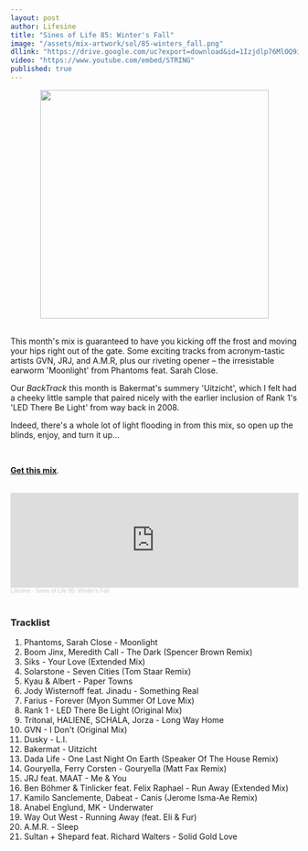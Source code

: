 ```yaml
---
layout: post
author: Lifesine
title: "Sines of Life 85: Winter's Fall"
image: "/assets/mix-artwork/sol/85-winters_fall.png"
dllink: "https://drive.google.com/uc?export=download&id=1Izjdlp76MlOQ9iDaCMh1Zc1o_kdsEm23"
video: "https://www.youtube.com/embed/STRING"
published: true
---
```


<div style="text-align:center"><img src="{{ page.image }}" width="400px" height="auto" /></div>
<br>

This month's mix is guaranteed to have you kicking off the frost and moving your hips right out of the gate. Some exciting tracks from acronym-tastic artists GVN, JRJ, and A.M.R, plus our riveting opener – the irresistable earworm 'Moonlight' from Phantoms feat. Sarah Close.

Our _BackTrack_ this month is Bakermat's summery 'Uitzicht', which I felt had a cheeky little sample that paired nicely with the earlier inclusion of Rank 1's 'LED There Be Light' from way back in 2008. 

Indeed, there's a whole lot of light flooding in from this mix, so open up the blinds, enjoy, and turn it up...
 
<br>

<a href=" {{ page.dllink }} " target="_blank">**Get this mix**</a>.

<br>

<iframe width="100%" height="166" scrolling="no" frameborder="no" allow="autoplay" src="https://w.soundcloud.com/player/?url=https%3A//api.soundcloud.com/tracks/990244642%3Fsecret_token%3Ds-h3SGam9aUU3&color=%2348bac9&auto_play=false&hide_related=false&show_comments=true&show_user=true&show_reposts=false&show_teaser=true"></iframe><div style="font-size: 10px; color: #cccccc;line-break: anywhere;word-break: normal;overflow: hidden;white-space: nowrap;text-overflow: ellipsis; font-family: Interstate,Lucida Grande,Lucida Sans Unicode,Lucida Sans,Garuda,Verdana,Tahoma,sans-serif;font-weight: 100;"><a href="https://soundcloud.com/lifesine" title="Lifesine" target="_blank" style="color: #cccccc; text-decoration: none;">Lifesine</a> · <a href="https://soundcloud.com/lifesine/sines-of-life-85/s-h3SGam9aUU3" title="Sines of Life 85: Winter&#x27;s Fall" target="_blank" style="color: #cccccc; text-decoration: none;">Sines of Life 85: Winter&#x27;s Fall</a></div>

<br>


### Tracklist

01. Phantoms, Sarah Close - Moonlight
02. Boom Jinx, Meredith Call - The Dark (Spencer Brown Remix)
03. Siks - Your Love (Extended Mix)
04. Solarstone - Seven Cities (Tom Staar Remix)
05. Kyau & Albert - Paper Towns
06. Jody Wisternoff feat. Jinadu - Something Real
07. Farius - Forever (Myon Summer Of Love Mix)
08. Rank 1 - LED There Be Light (Original Mix)
09. Tritonal, HALIENE, SCHALA, Jorza - Long Way Home
10. GVN - I Don't (Original Mix)
11. Dusky - L.I.
12. Bakermat - Uitzicht
13. Dada Life - One Last Night On Earth (Speaker Of The House Remix)
14. Gouryella, Ferry Corsten - Gouryella (Matt Fax Remix)
15. JRJ feat. MAAT - Me & You
16. Ben Böhmer & Tinlicker feat. Felix Raphael - Run Away (Extended Mix)
17. Kamilo Sanclemente, Dabeat - Canis (Jerome Isma-Ae Remix)
18. Anabel Englund, MK - Underwater
19. Way Out West - Running Away (feat. Eli & Fur)
20. A.M.R. - Sleep
21. Sultan + Shepard feat. Richard Walters - Solid Gold Love


<br>
